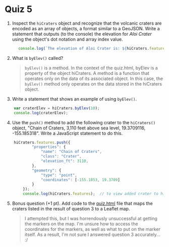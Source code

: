 # Quiz 5

1. Inspect the `hiCraters` object and recognize that the volcanic craters are encoded as an array of objects, a format similar to a GeoJSON. Write a statement that outputs (to the console) the elevation for *Aloi Crater* using the object's dot notation and array index value.

```javascript
      console.log(`The elevation of Aloi Crater is: ${hiCraters.features[2].properties.elevation_ft} feet`);
```

2. What is `byElev()` called?

    >`byElev()` is a method. In the context of the quiz.html, byElev is a property of the object hiCraters. A method is a function that operates only on the data of its associated object. In this case, the `byElev()` method only operates on the data stored in the hiCraters object.

3. Write a statement that shows an example of using `byElev()`.

```javascript
    var craterElev = hiCraters.byElev(10);
    console.log(craterElev);
```

4. Use the `push()` method to add the following crater to the `hiCraters()` object, "Chain of Craters, 3,110 feet above sea level, 19.3709116, -155.185318". Write a JavaScript statement to do this.

```javascript
    hiCraters.features.push({
            "properties": {
                "name": "Chain of Craters",
                "class": "Crater",
                "elevation_ft": 3110,
            },
            "geometry": {
                "type": "point",
                "coordinates": [-155.1853, 19.3709]
            }
        });
        console.log(hiCraters.features);  // to view added crater to hiCraters
```

<!-- Good work on quiz answers! -->

5. Bonus question (+1 pt). Add code to the [quiz.html](quiz.html) file that maps the craters listed in the result of question 3 to a Leaflet map.

    > I attempted this, but I was horrendously unsuccessful at getting the markers on the map. I'm unsure how to access the coordinates for the markers, as well as what to put on the marker itself. As a result, I'm not sure I answered question 3 accurately... :/